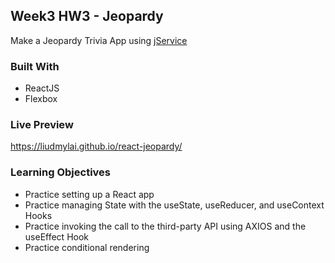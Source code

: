 ## Week3 HW3 - Jeopardy
Make a Jeopardy Trivia App using [jService](https://jservice.io/)

### Built With
* ReactJS
* Flexbox

### Live Preview
https://liudmylai.github.io/react-jeopardy/

### Learning Objectives
* Practice setting up a React app
* Practice managing State with the useState, useReducer, and useContext Hooks
* Practice invoking the call to the third-party API using AXIOS and the useEffect Hook
* Practice conditional rendering

